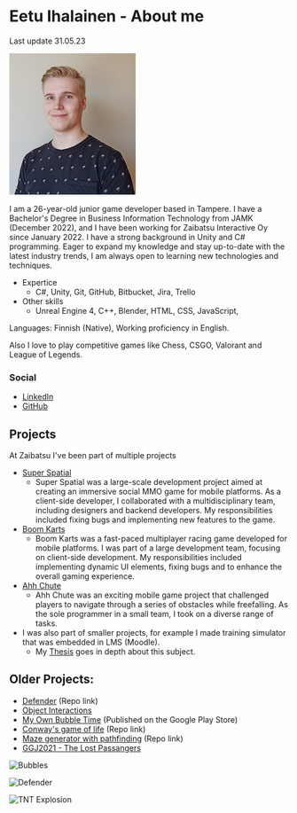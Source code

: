 # Eetu Ihalainen - About me

Last update 31.05.23

![Eetu](./images/Eetu.png)

I am a 26-year-old junior game developer based in Tampere. I have a 
Bachelor's Degree in Business Information Technology from JAMK (December 2022), and I have been 
working for Zaibatsu Interactive Oy since January 2022. I have a strong 
background in Unity and C# programming. Eager to expand my knowledge and stay up-to-date with the latest 
industry trends, I am always open to learning new technologies and 
techniques.


* Expertice 
  * C#, Unity, Git, GitHub, Bitbucket, Jira, Trello
* Other skills 
  * Unreal Engine 4, C++, Blender, HTML, CSS, JavaScript,

Languages: Finnish (Native), Working proficiency in English.

Also I love to play competitive games like Chess, CSGO, Valorant and League of Legends.

### Social

*   [LinkedIn](https://www.linkedin.com/in/eetu-ihalainen/)
*   [GitHub](https://github.com/Eetui)

## Projects 

At Zaibatsu I've been part of multiple projects

* [Super Spatial](https://www.superspatial.com/)
  * Super Spatial was a large-scale development project aimed at creating an immersive social MMO game for mobile platforms. As a client-side developer, I collaborated with a multidisciplinary team, including designers and backend developers. My responsibilities included fixing bugs and implementing new features to the game.
* [Boom Karts](https://play.google.com/store/apps/details?id=com.fingersoft.boomkarts)
  * Boom Karts was a fast-paced multiplayer racing game developed for mobile platforms. I was part of a large development team, focusing on client-side development. My responsibilities included implementing dynamic UI elements, fixing bugs and to enhance the overall gaming experience.
* [Ahh Chute](https://play.google.com/store/apps/details?id=com.resdevproductions.ahhchute)
  * Ahh Chute was an exciting mobile game project that challenged players to navigate through a series of obstacles while freefalling. As the sole programmer in a small team, I took on a diverse range of tasks.
* I was also part of smaller projects, for example I made training simulator that was embedded in LMS (Moodle).
  * My [Thesis](https://www.theseus.fi/bitstream/handle/10024/786952/Thesis_Ihalainen_Eetu.pdf?sequence=2&isAllowed=y) goes in depth about this subject.

## Older Projects:

*   [Defender](https://github.com/Eetui/Defender2) (Repo link)
*   [Object Interactions](./objectinteractions-page.html)
*   [My Own Bubble Time](./MyOwnBubbleTime.html) (Published on the Google Play Store)
*   [Conway's game of life](https://github.com/Eetui/GameOfLife) (Repo link)
*   [Maze generator with pathfinding](https://github.com/Eetui/MazeWithPathfinding) (Repo link)
*   [GGJ2021 - The Lost Passangers](https://globalgamejam.org/2021/games/lost-passengers-5)


![Bubbles](https://j.gifs.com/BrB6zx.gif)

![Defender](https://j.gifs.com/jYvEGR.gif)

![TNT Explosion](https://j.gifs.com/DqkqxK.gif)

